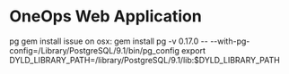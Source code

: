 OneOps Web Application
======================

pg gem install issue on osx:
gem install pg -v 0.17.0 -- --with-pg-config=/Library/PostgreSQL/9.1/bin/pg_config
export DYLD_LIBRARY_PATH=/library/PostgreSQL/9.1/lib:$DYLD_LIBRARY_PATH
